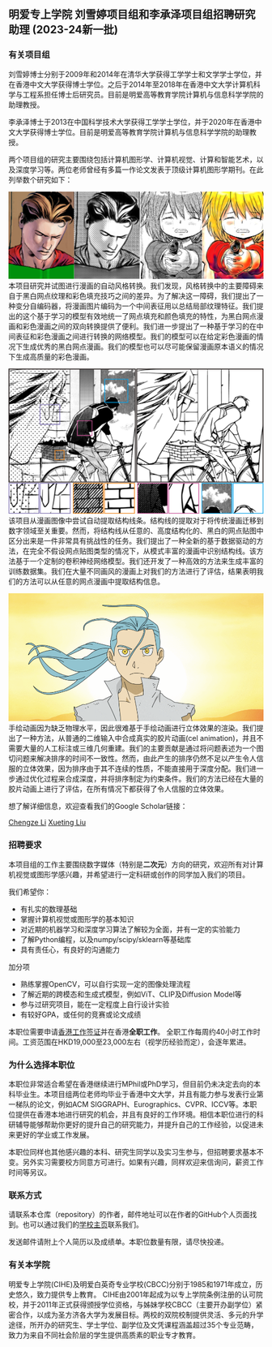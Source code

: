 ## 明爱专上学院 刘雪婷项目组和李承泽项目组招聘研究助理 (2023-24新一批)

### 有关项目组

刘雪婷博士分别于2009年和2014年在清华大学获得工学学士和文学学士学位，并在香港中文大学获得博士学位。之后于2014年至2018年在香港中文大学计算机科学与工程系担任博士后研究员。目前是明爱高等教育学院计算机与信息科学学院的助理教授。

李承泽博士于2013在中国科学技术大学获得工学学士学位，并于2020年在香港中文大学获得博士学位。目前是明爱高等教育学院计算机与信息科学学院的助理教授。

两个项目组的研究主要围绕包括计算机图形学、计算机视觉、计算和智能艺术，以及深度学习等。两位老师曾经有多篇一作论文发表于顶级计算机图形学期刊。在此列举数个研究如下：


![screenVAE](screenVAE.png)
本项目研究并试图进行漫画的自动风格转换。我们发现，风格转换中的主要障碍来自于黑白网点纹理和彩色填充技巧之间的差异。为了解决这一障碍，我们提出了一种变分自编码器，将漫画图片编码为一个中间表征用以总结局部纹理特征。我们提出的这个基于学习的模型有效地统一了网点填充和颜色填充的特性，为黑白网点漫画和彩色漫画之间的双向转换提供了便利。我们进一步提出了一种基于学习的在中间表征和彩色漫画之间进行转换的网络模型。我们的模型可以在给定彩色漫画的情况下生成优秀的黑白网点漫画。我们的模型也可以尽可能保留漫画原本语义的情况下生成高质量的彩色漫画。

![mangaline](mangaline.png)
该项目从漫画图像中尝试自动提取结构线条。结构线的提取对于将传统漫画迁移到数字领域至关重要。然而，将结构线从任意的、高度结构化的、黑白的网点贴图中区分出来是一件非常具有挑战性的任务。我们提出了一种全新的基于数据驱动的方法，在完全不假设网点贴图类型的情况下，从模式丰富的漫画中识别结构线。该方法基于一个定制的卷积神经网络模型。我们还开发了一种高效的方法来生成丰富的训练数据集。我们在大量不同画风的漫画上对我们的方法进行了评估，结果表明我们的方法可以从任意的网点漫画中提取结构信息。

![3d](3d.gif)
手绘动画因为缺乏物理水平，因此很难基于手绘动画进行立体效果的渲染。我们提出了一种方法，从普通的二维输入中合成真实的胶片动画(cel animation)，并且不需要大量的人工标注或三维几何重建。我们的主要贡献是通过将问题表述为一个图切问题来解决排序的时间不一致性。然而，由此产生的排序仍然不足以产生令人信服的立体效果，因为排序由于其不连续的性质，不能直接用于深度分配。我们进一步通过优化过程来合成深度，并将排序制定为约束条件。我们的方法已经在大量的胶片动画上进行了评估，在所有情况下都获得了令人信服的立体效果。




想了解详细信息，欢迎查看我们的Google Scholar链接：

[Chengze Li](https://scholar.google.com/citations?user=YGm_OT4AAAAJ)
[Xueting Liu](https://scholar.google.com/citations?user=2WsPjv4AAAAJ)

### 招聘要求

本项目组的工作主要围绕数字媒体（特别是**二次元**）方向的研究，欢迎所有对计算机视觉或图形学感兴趣，并希望进行一定科研或创作的同学加入我们的项目。

我们希望你：

+  有扎实的数理基础
+  掌握计算机视觉或图形学的基本知识
+  对近期的机器学习和深度学习算法了解较为全面，并有一定的实验能力
+  了解Python编程，以及numpy/scipy/sklearn等基础库
+  具有责任心，有良好的沟通能力

加分项

+ 熟练掌握OpenCV，可以自行实现一定的图像处理流程
+ 了解近期的跨模态和生成式模型，例如ViT、CLIP及Diffusion Model等
+ 参与过研究项目，能在一定程度上自行设计实验
+ 有较好GPA，或任何的竞赛或论文成绩

本职位需要申请[香港工作签证](https://www.immd.gov.hk/hkt/services/visas/ASMTP.html)并在香港**全职工作**。
全职工作每周约40小时工作时间。工资范围在HKD19,000至23,000左右（视学历经验而定），会逐年累进。



### 为什么选择本职位

本职位非常适合希望在香港继续进行MPhil或PhD学习，但目前仍未决定去向的本科毕业生。本项目组两位老师均毕业于香港中文大学，并且有能力参与发表行业第一梯队的论文，例如ACM SIGGRAPH、Eurographics、CVPR、ICCV等。本职位提供在香港本地进行研究的机会，并且有良好的工作环境。相信本职位进行的科研辅导能够帮助你更好的提升自己的研究能力，并提升自己的工作经验，以促进未来更好的学业或工作发展。

本职位同样也其他感兴趣的本科、研究生同学以及实习生参与，但招聘要求基本不变。另外实习需要校方同意方可进行。如果有兴趣，同样欢迎来信询问，薪资工作时间等另议。

### 联系方式

请联系本仓库（repository）的作者，邮件地址可以在作者的GitHub个人页面找到。也可以通过我们的[学校主页](https://cihe.edu.hk/en/schools-and-offices/schools-and-departments/school-of-computing-and-information-sciences/staff-directory/index.html)联系我们。

发送邮件请附上个人简历以及成绩单。本职位数量有限，请尽快投递。


### 有关本学院

明爱专上学院(CIHE)及明爱白英奇专业学校(CBCC)分别于1985和1971年成立，历史悠久，致力提供专上教育。 CIHE由2001年起成为以专上学院条例注册的认可院校，并于2011年正式获得颁授学位资格，与姊妹学校CBCC（主要开办副学位）紧密合作，以成为圣方济各大学为发展目标。两校的双院校制提供灵活、多元的升学途径，所开办的研究生、学士学位、副学位及文凭课程涵盖超过35个专业范畴，致力为来自不同社会阶层的学生提供高质素的职业专才教育。



